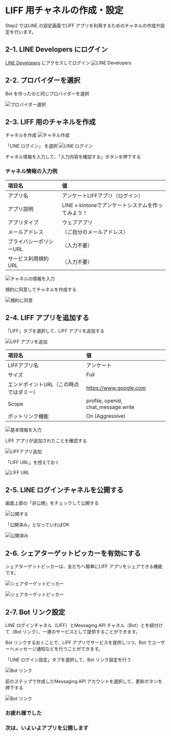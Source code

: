 
# LIFF 用チャネルの作成・設定

Step2 ではLINE の設定画面でLIFF アプリを利用するためのチャネルの作成や設定を行います。


## 2-1. LINE Developers にログイン

[LINE Developers](https://developers.line.biz/ja/) にアクセスしてログイン
![LINE Developers](https://raw.githubusercontent.com/sumihiro3/katacoda-scenarios/master/LineBotBasicCourse/LineBotBasicScenario/images/LINEDevelopers.png)


## 2-2. プロバイダーを選択

 Bot を作ったのと同じプロバイダーを選択
 
![プロバイダー選択](https://raw.githubusercontent.com/sumihiro3/katacoda-scenarios/master/LineBotBasicCourse/LineBotBasicScenario/images/ProviderList.png)


## 2-3. LIFF 用のチャネルを作成

チャネルを作成
![チャネル作成](https://raw.githubusercontent.com/sumihiro3/katacoda-scenarios/master/LineBotBasicCourse/LineBotBasicScenario/images/NewChannel.png)

「LINE ログイン」 を選択
![LINE ログイン](https://raw.githubusercontent.com/sumihiro3/katacoda-scenarios/master/LiffKintoneQuestionaryCourse/SetupBotAndLiff/images/SelectLineLogin.png)

チャネル情報を入力して、「入力内容を確認する」ボタンを押下する

### チャネル情報の入力例

|  項目名  |  値  |
| :-- | :-- |
|  アプリ名  |  アンケートLIFFアプリ（ログイン）  |
|  アプリ説明  |  LINE × kintoneでアンケートシステムを作ってみよう！  |
|  アプリタイプ  |  ウェブアプリ  |
|  メールアドレス  |  （ご自分のメールアドレス）  |
|  プライバシーポリシーURL  |  （入力不要）  |
|  サービス利用規約URL  |  （入力不要）  |


![チャネルの情報を入力](https://raw.githubusercontent.com/sumihiro3/katacoda-scenarios/master/LiffKintoneQuestionaryCourse/SetupBotAndLiff/images/InputLoginChannelSetting.png)

規約に同意してチャネルを作成する

![規約に同意](https://raw.githubusercontent.com/sumihiro3/katacoda-scenarios/master/LiffKintoneQuestionaryCourse/SetupBotAndLiff/images/AgreeTerms.png)

## 2-4. LIFF アプリを追加する

「LIFF」タブを選択して、LIFF アプリを追加する

![LIFF アプリを追加](https://raw.githubusercontent.com/sumihiro3/katacoda-scenarios/master/LiffKintoneQuestionaryCourse/SetupBotAndLiff/images/AddLiffApp.png)

|  項目名  |  値  |
| :-- | :-- |
|  LIFFアプリ名  |  アンケート  |
|  サイズ  |  Full  |
|  エンドポイントURL（この時点ではダミー）  |  https://www.google.com  |
|  Scope  |  profile, openid, chat_message.write  |
|  ボットリンク機能  |  On (Aggressive)  |

![基本情報を入力](https://raw.githubusercontent.com/sumihiro3/katacoda-scenarios/master/LiffKintoneQuestionaryCourse/SetupBotAndLiff/images/InputLiffAppSettings.png)


LIFF アプリが追加されたことを確認する

![LIFFアプリ追加](https://raw.githubusercontent.com/sumihiro3/katacoda-scenarios/master/LiffKintoneQuestionaryCourse/SetupBotAndLiff/images/LiffAppCreated.png)


「LIFF URL」を控えておく

![LIFF URL](https://raw.githubusercontent.com/sumihiro3/katacoda-scenarios/master/LiffKintoneQuestionaryCourse/SetupBotAndLiff/images/CopyLiffUrl.png)


## 2-5. LINE ログインチャネルを公開する

画面上部の「非公開」をチェックして公開する

![公開する](https://raw.githubusercontent.com/sumihiro3/katacoda-scenarios/master/LiffKintoneQuestionaryCourse/SetupBotAndLiff/images/PublishChannel.png)

「公開済み」となっていればOK

![公開済み](https://raw.githubusercontent.com/sumihiro3/katacoda-scenarios/master/LiffKintoneQuestionaryCourse/SetupBotAndLiff/images/ChannelPublished.png)


## 2-6. シェアターゲットピッカーを有効にする

シェアターゲットピッカーは、友だちへ簡単にLIFF アプリをシェアできる機能です。

![シェアターゲットピッカー](https://raw.githubusercontent.com/sumihiro3/katacoda-scenarios/master/LiffKintoneQuestionaryCourse/SetupBotAndLiff/images/EnableShareTargetPicker_01.png)

![シェアターゲットピッカー](https://raw.githubusercontent.com/sumihiro3/katacoda-scenarios/master/LiffKintoneQuestionaryCourse/SetupBotAndLiff/images/EnableShareTargetPicker_02.png)


## 2-7. Bot リンク設定

LINE ログインチャネル（LIFF）とMessaging API チャネル（Bot）とを紐付けて（Bot リンク）、一連のサービスとして提供することができます。

Bot リンクするおくことで、LIFF アプリでサービスを提供しつつ、Bot でユーザーへメッセージ通知などを行うことができます。

「LINE ログイン設定」タブを選択して、Bot リンク設定を行う

![Bot リンク](https://raw.githubusercontent.com/sumihiro3/katacoda-scenarios/master/LiffKintoneQuestionaryCourse/SetupBotAndLiff/images/BotLink_01.png)

前のステップで作成したMessaging API アカウントを選択して、更新ボタンを押下する

![Bot リンク](https://raw.githubusercontent.com/sumihiro3/katacoda-scenarios/master/LiffKintoneQuestionaryCourse/SetupBotAndLiff/images/BotLink_02.png)


### お疲れ様でした
### 次は、いよいよアプリを公開します
